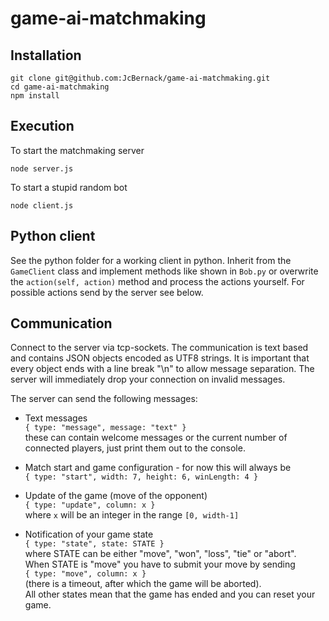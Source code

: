 # game-ai-matchmaking

## Installation

    git clone git@github.com:JcBernack/game-ai-matchmaking.git
    cd game-ai-matchmaking
    npm install

## Execution

To start the matchmaking server
    
    node server.js
    
To start a stupid random bot
    
    node client.js

## Python client

See the python folder for a working client in python. Inherit from the `GameClient` class and implement methods like shown in `Bob.py` or overwrite the `action(self, action)` method and process the actions yourself. For possible actions send by the server see below.

## Communication

Connect to the server via tcp-sockets. The communication is text based and contains JSON objects encoded as UTF8 strings. It is important that every object ends with a line break "\n" to allow message separation. The server will immediately drop your connection on invalid messages.

The server can send the following messages:

- Text messages  
`{ type: "message", message: "text" }`  
these can contain welcome messages or the current number of connected players, just print them out to the console.

- Match start and game configuration - for now this will always be  
`{ type: "start", width: 7, height: 6, winLength: 4 }`

- Update of the game (move of the opponent)  
`{ type: "update", column: x }`  
where `x` will be an integer in the range `[0, width-1]`

- Notification of your game state  
`{ type: "state", state: STATE }`  
where STATE can be either "move", "won", "loss", "tie" or "abort".  
When STATE is "move" you have to submit your move by sending  
`{ type: "move", column: x }`  
(there is a timeout, after which the game will be aborted).  
All other states mean that the game has ended and you can reset your game.
